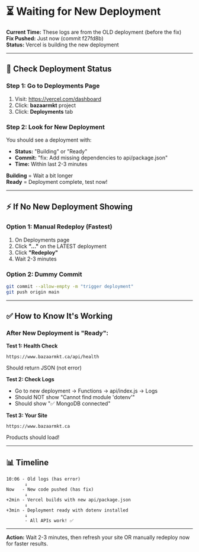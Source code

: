 # ⏳ Waiting for New Deployment

**Current Time:** These logs are from the OLD deployment (before the fix)  
**Fix Pushed:** Just now (commit f27fd8b)  
**Status:** Vercel is building the new deployment

---

## 🚀 Check Deployment Status

### Step 1: Go to Deployments Page
1. Visit: https://vercel.com/dashboard
2. Click: **bazaarmkt** project
3. Click: **Deployments** tab

### Step 2: Look for New Deployment

You should see a deployment with:
- **Status:** "Building" or "Ready"
- **Commit:** "fix: Add missing dependencies to api/package.json"
- **Time:** Within last 2-3 minutes

**Building** = Wait a bit longer  
**Ready** = Deployment complete, test now!

---

## ⚡ If No New Deployment Showing

### Option 1: Manual Redeploy (Fastest)
1. On Deployments page
2. Click **"..."** on the LATEST deployment
3. Click **"Redeploy"**
4. Wait 2-3 minutes

### Option 2: Dummy Commit
```bash
git commit --allow-empty -m "trigger deployment"
git push origin main
```

---

## ✅ How to Know It's Working

### After New Deployment is "Ready":

**Test 1: Health Check**
```
https://www.bazaarmkt.ca/api/health
```
Should return JSON (not error)

**Test 2: Check Logs**
- Go to new deployment → Functions → api/index.js → Logs
- Should NOT show "Cannot find module 'dotenv'"
- Should show "✅ MongoDB connected"

**Test 3: Your Site**
```
https://www.bazaarmkt.ca
```
Products should load!

---

## 📊 Timeline

```
10:06 - Old logs (has error)
       ↓
Now   - New code pushed (has fix)
       ↓
+2min - Vercel builds with new api/package.json
       ↓
+3min - Deployment ready with dotenv installed
       ↓
       - All APIs work! ✅
```

---

**Action:** Wait 2-3 minutes, then refresh your site OR manually redeploy now for faster results.



